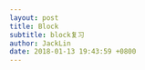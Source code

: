 ```yaml
---
layout: post
title: Block
subtitle: block复习
author: JackLin
date: 2018-01-13 19:43:59 +0800
---
```


>
